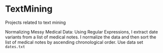 # TextMining
Projects related to text mining

Normalizing Messy Medical Data: Using Regular Expressions, I extract date variants from a list of medical notes. I normalize the data and then sort the list of medical notes by ascending chronological order. Use data set `dates.txt`
